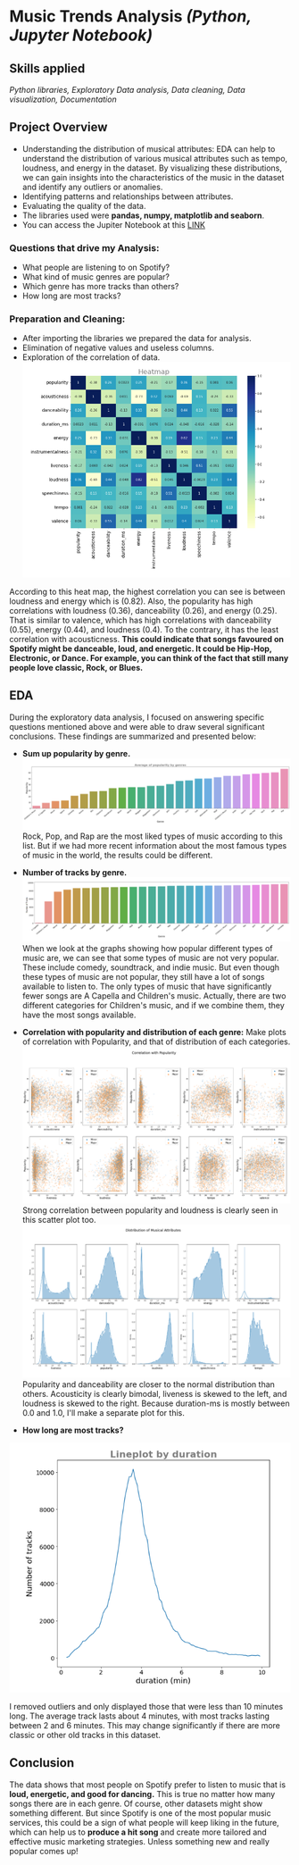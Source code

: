 # Music Trends Analysis *(Python, Jupyter Notebook)*
## Skills applied
*Python libraries, Exploratory Data analysis, Data cleaning, Data visualization, Documentation*
## Project Overview
- Understanding the distribution of musical attributes: EDA can help to understand the distribution of various musical attributes such as tempo, loudness, and energy in the dataset. By visualizing these distributions, we can gain insights into the characteristics of the music in the dataset and identify any outliers or anomalies.
- Identifying patterns and relationships between attributes.
- Evaluating the quality of the data.
- The libraries used were **pandas, numpy, matplotlib and seaborn**.
- You can access the Jupiter Notebook at this [LINK](https://github.com/subhojitdas859/Music_Trends_Analysis/tree/main/files)
### Questions that drive my Analysis:
- What people are listening to on Spotify?
- What kind of music genres are popular?
- Which genre has more tracks than others?
- How long are most tracks?
### Preparation and Cleaning:
- After importing the libraries we prepared the data for analysis.
- Elimination of negative values and useless columns.
- Exploration of the correlation of data.
![alt text](https://github.com/subhojitdas859/Music_Trends_Analysis/blob/main/img/1.png)

According to this heat map, the highest correlation you can see is between loudness and energy which is (0.82). Also, the popularity has high correlations with loudness (0.36), danceability (0.26), and energy (0.25). That is similar to valence, which has high correlations with danceability (0.55), energy (0.44), and loudness (0.4). To the contrary, it has the least correlation with acousticness. **This could indicate that songs favoured on Spotify might be danceable, loud, and energetic. It could be Hip-Hop, Electronic, or Dance. For example, you can think of the fact that still many people love classic, Rock, or Blues.**
## EDA
During the exploratory data analysis, I focused on answering specific questions mentioned above and were able to draw several significant conclusions. These findings are summarized and presented below:

- **Sum up popularity by genre.**
![alt text](https://github.com/subhojitdas859/Music_Trends_Analysis/blob/main/img/2.png)
Rock, Pop, and Rap are the most liked types of music according to this list. But if we had more recent information about the most famous types of music in the world, the results could be different.

- **Number of tracks by genre.**
![alt text](https://github.com/subhojitdas859/Music_Trends_Analysis/blob/main/img/3.png)
When we look at the graphs showing how popular different types of music are, we can see that some types of music are not very popular. These include comedy, soundtrack, and indie music. But even though these types of music are not popular, they still have a lot of songs available to listen to. The only types of music that have significantly fewer songs are A Capella and Children's music. Actually, there are two different categories for Children's music, and if we combine them, they have the most songs available.

- **Correlation with popularity and distribution of each genre:** Make plots of correlation with Popularity, and that of distribution of each categories.
![alt text](https://github.com/subhojitdas859/Music_Trends_Analysis/blob/main/img/4.png)
Strong correlation between popularity and loudness is clearly seen in this scatter plot too.
![alt text](https://github.com/subhojitdas859/Music_Trends_Analysis/blob/main/img/5.png)
Popularity and danceability are closer to the normal distribution than others. Acousticity is clearly bimodal, liveness is skewed to the left, and loudness is skewed to the right. Because duration-ms is mostly between 0.0 and 1.0, I'll make a separate plot for this.
- **How long are most tracks?**

![alt text](https://github.com/subhojitdas859/Music_Trends_Analysis/blob/main/img/6.png)

I removed outliers and only displayed those that were less than 10 minutes long. The average track lasts about 4 minutes, with most tracks lasting between 2 and 6 minutes. This may change significantly if there are more classic or other old tracks in this dataset.
## Conclusion
The data shows that most people on Spotify prefer to listen to music that is **loud, energetic, and good for dancing.** This is true no matter how many songs there are in each genre. Of course, other datasets might show something different. But since Spotify is one of the most popular music services, this could be a sign of what people will keep liking in the future, which can help us to **produce a hit song** and create more tailored and effective music marketing strategies. Unless something new and really popular comes up!
